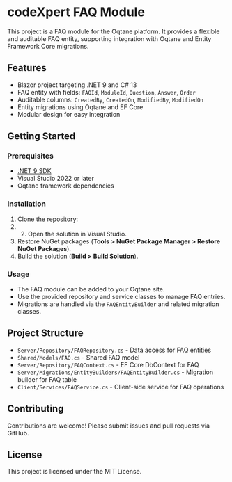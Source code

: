 # codeXpert FAQ Module

This project is a FAQ module for the Oqtane platform. It provides a flexible and auditable FAQ entity, supporting integration with Oqtane and Entity Framework Core migrations.

## Features

- Blazor project targeting .NET 9 and C# 13
- FAQ entity with fields: `FAQId`, `ModuleId`, `Question`, `Answer`, `Order`
- Auditable columns: `CreatedBy`, `CreatedOn`, `ModifiedBy`, `ModifiedOn`
- Entity migrations using Oqtane and EF Core
- Modular design for easy integration

## Getting Started

### Prerequisites

- [.NET 9 SDK](https://dotnet.microsoft.com/download/dotnet/9.0)
- Visual Studio 2022 or later
- Oqtane framework dependencies

### Installation

1. Clone the repository:
1. 2. Open the solution in Visual Studio.
3. Restore NuGet packages (__Tools > NuGet Package Manager > Restore NuGet Packages__).
4. Build the solution (__Build > Build Solution__).

### Usage

- The FAQ module can be added to your Oqtane site.
- Use the provided repository and service classes to manage FAQ entries.
- Migrations are handled via the `FAQEntityBuilder` and related migration classes.

## Project Structure

- `Server/Repository/FAQRepository.cs` - Data access for FAQ entities
- `Shared/Models/FAQ.cs` - Shared FAQ model
- `Server/Repository/FAQContext.cs` - EF Core DbContext for FAQ
- `Server/Migrations/EntityBuilders/FAQEntityBuilder.cs` - Migration builder for FAQ table
- `Client/Services/FAQService.cs` - Client-side service for FAQ operations

## Contributing

Contributions are welcome! Please submit issues and pull requests via GitHub.

## License

This project is licensed under the MIT License.